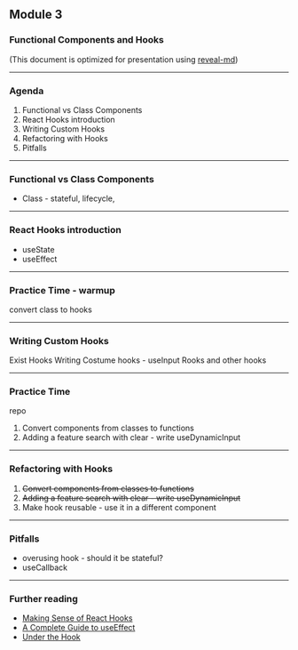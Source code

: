 ## Module 3
### Functional Components and Hooks
(This document is optimized for presentation using [reveal-md](https://github.com/webpro/reveal-md))

---

### Agenda
1. Functional vs Class Components
2. React Hooks introduction
3. Writing Custom Hooks
4. Refactoring with Hooks
5. Pitfalls

---

### Functional vs Class Components
* Class - stateful, lifecycle, 

---

### React Hooks introduction
* useState
* useEffect

---

### Practice Time - warmup
convert class to hooks


---

### Writing Custom Hooks
Exist Hooks
Writing Costume hooks - useInput
Rooks and other hooks

---

### Practice Time
repo
1. Convert components from classes to functions 
2. Adding a feature search with clear - write useDynamicInput

---

### Refactoring with Hooks
1. ~~Convert components from classes to functions~~
2. ~~Adding a feature search with clear - write useDynamicInput~~
3. Make hook reusable - use it in a different component

---

### Pitfalls
* overusing hook - should it be stateful?
* useCallback

---

### Further reading
* [Making Sense of React Hooks](https://medium.com/@dan_abramov/making-sense-of-react-hooks-fdbde8803889)
* [A Complete Guide to useEffect](https://overreacted.io/a-complete-guide-to-useeffect/)
* [Under the Hook](https://www.youtube.com/watch?v=2anI7jiGjbg)

